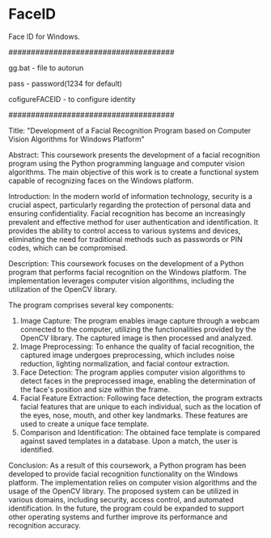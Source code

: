 # FaceID
Face ID for Windows.



#####################################

gg.bat - file to autorun

pass - password(1234 for default)

cofigureFACEID - to configure identity


#####################################




Title: "Development of a Facial Recognition Program based on Computer Vision Algorithms for Windows Platform"

Abstract:
This coursework presents the development of a facial recognition program using the Python programming language and computer vision algorithms. The main objective of this work is to create a functional system capable of recognizing faces on the Windows platform.

Introduction:
In the modern world of information technology, security is a crucial aspect, particularly regarding the protection of personal data and ensuring confidentiality. Facial recognition has become an increasingly prevalent and effective method for user authentication and identification. It provides the ability to control access to various systems and devices, eliminating the need for traditional methods such as passwords or PIN codes, which can be compromised.

Description:
This coursework focuses on the development of a Python program that performs facial recognition on the Windows platform. The implementation leverages computer vision algorithms, including the utilization of the OpenCV library.

The program comprises several key components:
1. Image Capture: The program enables image capture through a webcam connected to the computer, utilizing the functionalities provided by the OpenCV library. The captured image is then processed and analyzed.
2. Image Preprocessing: To enhance the quality of facial recognition, the captured image undergoes preprocessing, which includes noise reduction, lighting normalization, and facial contour extraction.
3. Face Detection: The program applies computer vision algorithms to detect faces in the preprocessed image, enabling the determination of the face's position and size within the frame.
4. Facial Feature Extraction: Following face detection, the program extracts facial features that are unique to each individual, such as the location of the eyes, nose, mouth, and other key landmarks. These features are used to create a unique face template.
5. Comparison and Identification: The obtained face template is compared against saved templates in a database. Upon a match, the user is identified.

Conclusion:
As a result of this coursework, a Python program has been developed to provide facial recognition functionality on the Windows platform. The implementation relies on computer vision algorithms and the usage of the OpenCV library. The proposed system can be utilized in various domains, including security, access control, and automated identification. In the future, the program could be expanded to support other operating systems and further improve its performance and recognition accuracy.
